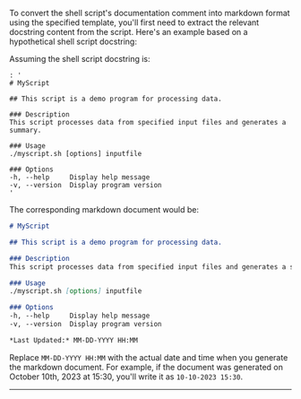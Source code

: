 To convert the shell script's documentation comment into markdown format using the specified template, you'll first need to extract the relevant docstring content from the script. Here's an example based on a hypothetical shell script docstring:

Assuming the shell script docstring is:

```shell
: '
# MyScript

## This script is a demo program for processing data.

### Description
This script processes data from specified input files and generates a summary.

### Usage
./myscript.sh [options] inputfile

### Options
-h, --help     Display help message
-v, --version  Display program version
'
```

The corresponding markdown document would be:

```markdown
# MyScript

## This script is a demo program for processing data.

### Description
This script processes data from specified input files and generates a summary.

### Usage
./myscript.sh [options] inputfile

### Options
-h, --help     Display help message
-v, --version  Display program version

*Last Updated:* MM-DD-YYYY HH:MM
```

Replace `MM-DD-YYYY HH:MM` with the actual date and time when you generate the markdown document. For example, if the document was generated on October 10th, 2023 at 15:30, you'll write it as `10-10-2023 15:30`.

---

